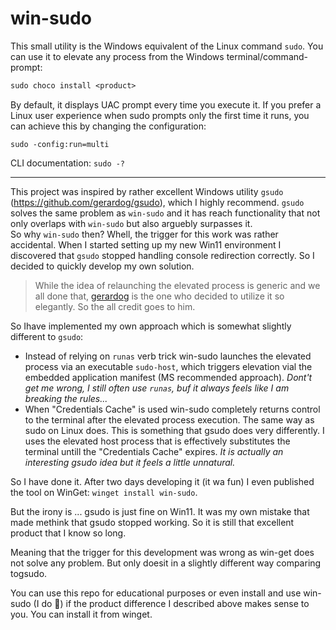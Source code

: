 # win-sudo

This small utility is the Windows equivalent of the Linux command `sudo`.
You can use it to elevate any process from the Windows terminal/command-prompt:
``` txt
sudo choco install <product>
```
By default, it displays UAC prompt every time you execute it.
If you prefer a Linux user experience when sudo prompts only the first time it runs, you can achieve this by changing the configuration:
```
sudo -config:run=multi
```
CLI documentation: `sudo -?`

---
This project was inspired by rather excellent Windows utility `gsudo` (https://github.com/gerardog/gsudo), which I highly recommend.
`gsudo` solves the same problem as `win-sudo` and it has reach functionality that not only overlaps with `win-sudo` but also arguebly surpasses it.  
So why `win-sudo` then? 
Whell, the trigger for this work was rather accidental. When I started setting up my new Win11 environment I discovered that `gsudo` stopped handling console redirection correctly. So I decided to quickly develop my own solution. 

> While the idea of relaunching the elevated process is generic and we all done that, [gerardog](https://github.com/gerardog) is the one who decided to utilize it so elegantly. So the all credit goes to him.

So Ihave implemented my own approach which is somewhat slightly different to `gsudo`:

- Instead of relying on `runas` verb trick win-sudo launches the elevated process via an executable `sudo-host`, which triggers elevation vial the embedded application manifest (MS recommended approach).
  _Dont't get me wrong, I still often use `runas`, buf it always feels like I am breaking the rules..._
- When "Credentials Cache" is used win-sudo completely returns control to the terminal after the elevated process execution. The same way as sudo on Linux does. This is something that gsudo does very differently. I uses the elevated host process that is effectively substitutes the terminal untill the "Credentials Cache" expires.
  _It is actually an interesting gsudo idea but it feels a little unnatural._

So I have done it. After two days developing it (it wa fun) I even published the tool on WinGet: `winget install win-sudo`.

But the irony is ... gsudo is just fine on Win11. It was my own mistake that made methink that gsudo stopped working. So it is still that excellent product that I know so long.

Meaning that the trigger for this development was wrong as win-get does not solve any problem. But only doesit in a slightly different way comparing togsudo.

You can use this repo for educational purposes or even install and use win-sudo (I do 🙂) if the product difference I described above makes sense to you. You can install it from winget. 

  
